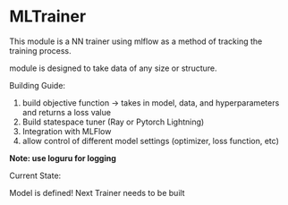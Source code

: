 # MLTrainer


This module is a NN trainer using mlflow as a method of tracking the training process.


module is designed to take data of any size or structure.


Building Guide:

1) build objective function -> takes in model, data, and hyperparameters and returns a loss value
2) Build statespace tuner (Ray or Pytorch Lightning)
3) Integration with MLFlow
4) allow control of different model settings (optimizer, loss function, etc)

**Note: use loguru for logging**

Current State:

Model is defined!
Next Trainer needs to be built